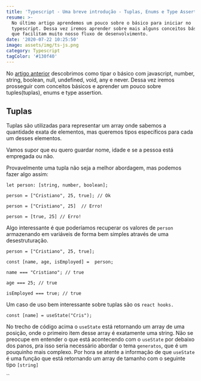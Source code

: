 ```yaml
---
title: 'Typescript - Uma breve introdução - Tuplas, Enums e Type Assertion'
resume: >-
  No último artigo aprendemos um pouco sobre o básico para iniciar no
  typescript. Dessa vez iremos aprender sobre mais alguns conceitos básicos, mas
  que facilitam muito nosso fluxo de desenvolvimento. 
date: '2020-07-22 10:25:50'
image: assets/img/ts-js.png
category: Typescript
tagColor: '#130f40'
---
```

No [artigo anterior](https://www.crisgon.dev/typescript-uma-breve-introdu%C3%A7%C3%A3o/) descobrimos como tipar o básico com javascript, number, string, boolean, null, undefined, void, any e never. Dessa vez iremos prosseguir com conceitos básicos e aprender um pouco sobre tuples(tuplas), enums e type assertion.

## Tuplas

Tuplas são utilizadas para representar um array onde sabemos a quantidade exata de elementos, mas queremos tipos específicos para cada um desses elementos.

Vamos supor que eu quero guardar nome, idade e se a pessoa está empregada ou não.

Provavelmente uma tupla não seja a melhor abordagem, mas podemos fazer algo assim:

`let person: [string, number, boolean];`

`person = ["Cristiano", 25, true]; // Ok`

`person = ["Cristiano", 25]  // Erro!`

`person = [true, 25] // Erro!`

Algo interessante é que poderíamos recuperar os valores de `person` armazenando em variáveis de forma bem simples através de uma desestruturação.

`person = ["Cristiano", 25, true];`

`const [name, age, isEmployed] =  person;`

`name === "Cristiano"; // true`

`age === 25; // true`

`isEmployed === true; // true`

Um caso de uso bem interessante sobre tuplas são os `react hooks. `

`const [name] = useState("Cris");`

No trecho de código acima o `useState` está retornando um array de uma posição, onde o primeiro item desse array é exatamente uma string.  Não se preocupe em entender o que está acontecendo com o `useState` por debaixo dos panos, pra isso seria necessário abordar o tema `generatos`, que é um pouquinho mais complexo. Por hora se atente a informação de que `useState` é uma função que está retornando um array de tamanho com o seguinte tipo `[string]`

``
